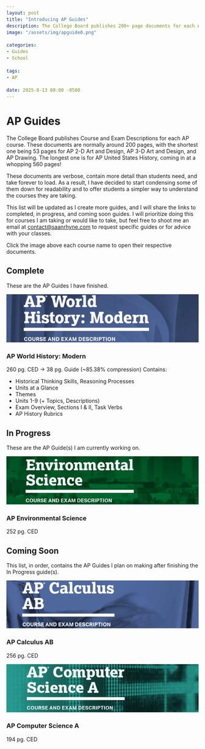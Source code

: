 ```yaml
---
layout: post
title: "Introducing AP Guides"
description: The College Board publishes 200+ page documents for each AP course. I am compiling them into much shorter documents.
image: "/assets/img/apguide0.png"

categories:
- Guides
- School

tags:
- AP

date: 2025-8-13 00:00 -0500
---
```


# AP Guides

The College Board publishes Course and Exam Descriptions for each AP course. These documents are normally around 200 pages, with the shortest one being 53 pages for AP 2-D Art and Design, AP 3-D Art and Design, and AP Drawing. The longest one is for AP United States History, coming in at a whopping 560 pages!

These documents are verbose, contain more detail than students need, and take forever to load. As a result, I have decided to start condensing some of them down for readability and to offer students a simpler way to understand the courses they are taking.

This list will be updated as I create more guides, and I will share the links to completed, in progress, and coming soon guides. I will prioritize doing this for courses I am taking or would like to take, but feel free to shoot me an email at [contact@saanrhyne.com](mailto:contact@saanrhyne.com) to request specific guides or for advice with your classes.

Click the image above each course name to open their respective documents.


## Complete
These are the AP Guides I have finished.

[![A screenshot of part of the AP World History: Modern Course and Exam Description Cover Page](/assets/img/apguide1.png)](https://docs.google.com/document/d/1u2NEjHtAruCwUEJlGC2R7_VYe3kwtl6zLeiWFm1_xJY/edit?usp=sharing)

### AP World History: Modern
260 pg. CED -> 38 pg. Guide (~85.38% compression)
Contains:
- Historical Thinking Skills, Reasoning Processes
- Units at a Glance
- Themes
- Units 1-9 (+ Topics, Descriptions)
- Exam Overview, Sections I & II, Task Verbs
- AP History Rubrics

## In Progress
These are the AP Guide(s) I am currently working on.

[![A screenshot of part of the AP Environmental Science Course and Exam Description Cover Page](/assets/img/apguide2.png)](https://docs.google.com/document/d/1CZNGoaduWX4g7d5gx_a2NXsf6TYTBavTxn59SUfyM0Q/edit?usp=sharing)

### AP Environmental Science
252 pg. CED

## Coming Soon
This list, in order, contains the AP Guides I plan on making after finishing the In Progress guide(s).

![A screenshot of part of the AP Calculus AB Course and Exam Description Cover Page](/assets/img/apguide3.png)

### AP Calculus AB
256 pg. CED

![A screenshot of part of the AP Computer Science A Course and Exam Description Cover Page](/assets/img/apguide4.png)

### AP Computer Science A
194 pg. CED
